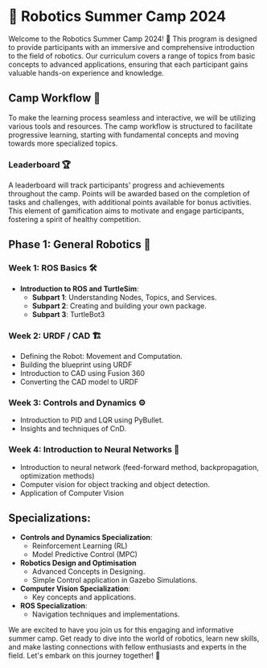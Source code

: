 # 🤖 Robotics Summer Camp 2024

Welcome to the Robotics Summer Camp 2024! 🎉 This program is designed to provide participants with an immersive and comprehensive introduction to the field of robotics. Our curriculum covers a range of topics from basic concepts to advanced applications, ensuring that each participant gains valuable hands-on experience and knowledge.

## Camp Workflow 🚀

To make the learning process seamless and interactive, we will be utilizing various tools and resources. The camp workflow is structured to facilitate progressive learning, starting with fundamental concepts and moving towards more specialized topics.

### Leaderboard 🏆

A leaderboard will track participants' progress and achievements throughout the camp. Points will be awarded based on the completion of tasks and challenges, with additional points available for bonus activities. This element of gamification aims to motivate and engage participants, fostering a spirit of healthy competition.

## Phase 1: General Robotics 🤖

### Week 1: ROS Basics 🛠️

- **Introduction to ROS and TurtleSim**:
  - **Subpart 1**: Understanding Nodes, Topics, and Services.
  - **Subpart 2**: Creating and building your own package.
  - **Subpart 3**: TurtleBot3 

### Week 2: URDF / CAD 🏗️

- Defining the Robot: Movement and Computation.
- Building the blueprint using URDF
- Introduction to CAD using Fusion 360
- Converting the CAD model to URDF

### Week 3: Controls and Dynamics ⚙️

- Introduction to PID and LQR using PyBullet.
- Insights and techniques of CnD.

### Week 4: Introduction to Neural Networks 🧠
- Introduction to neural network (feed-forward method, backpropagation, optimization methods)
- Computer vision for object tracking and object detection.
- Application of Computer Vision

## Specializations:
  - **Controls and Dynamics Specialization**:
    - Reinforcement Learning (RL)
    - Model Predictive Control (MPC)
  - **Robotics Design and Optimisation**
    - Advanced Concepts in Designing.
    - Simple Control application in Gazebo Simulations.
  - **Computer Vision Specialization**:
    - Key concepts and applications.
  - **ROS Specialization**:
    - Navigation techniques and implementations.

We are excited to have you join us for this engaging and informative summer camp. Get ready to dive into the world of robotics, learn new skills, and make lasting connections with fellow enthusiasts and experts in the field. Let's embark on this journey together! 🚀
